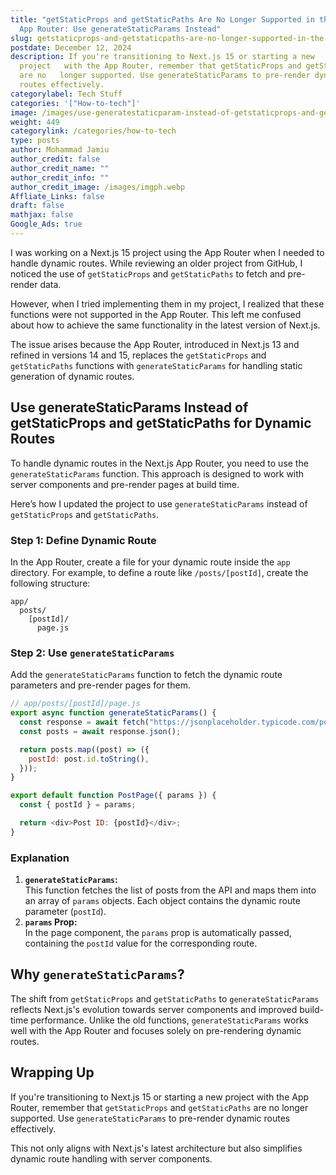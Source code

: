 ```yaml
---
title: "getStaticProps and getStaticPaths Are No Longer Supported in the Next.js
  App Router: Use generateStaticParams Instead"
slug: getstaticprops-and-getstaticpaths-are-no-longer-supported-in-the-next-js-app-router-use-generatestaticparams-instead
postdate: December 12, 2024
description: If you're transitioning to Next.js 15 or starting a new
  project   with the App Router, remember that getStaticProps and getStaticPaths
  are no   longer supported. Use generateStaticParams to pre-render dynamic
  routes effectively.
categorylabel: Tech Stuff
categories: '["How-to-tech"]'
image: /images/use-generatestaticparam-instead-of-getstaticprops-and-getstaticpath.png
weight: 449
categorylink: /categories/how-to-tech
type: posts
author: Mohammad Jamiu
author_credit: false
author_credit_name: ""
author_credit_info: ""
author_credit_image: /images/imgph.webp
Affliate_Links: false
draft: false
mathjax: false
Google_Ads: true
---
```

I was working on a Next.js 15 project using the App Router when I needed to handle dynamic routes. While reviewing an older project from GitHub, I noticed the use of `getStaticProps` and `getStaticPaths` to fetch and pre-render data.

However, when I tried implementing them in my project, I realized that these functions were not supported in the App Router. This left me confused about how to achieve the same functionality in the latest version of Next.js.

The issue arises because the App Router, introduced in Next.js 13 and refined in versions 14 and 15, replaces the `getStaticProps` and `getStaticPaths` functions with `generateStaticParams` for handling static generation of dynamic routes.

## **Use generateStaticParams Instead of getStaticProps and getStaticPaths for Dynamic Routes**

To handle dynamic routes in the Next.js App Router, you need to use the `generateStaticParams` function. This approach is designed to work with server components and pre-render pages at build time.

Here’s how I updated the project to use `generateStaticParams` instead of `getStaticProps` and `getStaticPaths`.

### Step 1: Define Dynamic Route

In the App Router, create a file for your dynamic route inside the `app` directory. For example, to define a route like `/posts/[postId]`, create the following structure:

```
app/
  posts/
    [postId]/
      page.js
```

### Step 2: Use `generateStaticParams`

Add the `generateStaticParams` function to fetch the dynamic route parameters and pre-render pages for them.

```javascript
// app/posts/[postId]/page.js
export async function generateStaticParams() {
  const response = await fetch("https://jsonplaceholder.typicode.com/posts");
  const posts = await response.json();

  return posts.map((post) => ({
    postId: post.id.toString(),
  }));
}

export default function PostPage({ params }) {
  const { postId } = params;

  return <div>Post ID: {postId}</div>;
}
```

### Explanation

1. **`generateStaticParams`:**\
   This function fetches the list of posts from the API and maps them into an array of `params` objects. Each object contains the dynamic route parameter (`postId`).
2. **`params` Prop:**\
   In the page component, the `params` prop is automatically passed, containing the `postId` value for the corresponding route.

## **Why `generateStaticParams`?**

The shift from `getStaticProps` and `getStaticPaths` to `generateStaticParams` reflects Next.js's evolution towards server components and improved build-time performance. Unlike the old functions, `generateStaticParams` works well with the App Router and focuses solely on pre-rendering dynamic routes.

## **Wrapping Up**

If you're transitioning to Next.js 15 or starting a new project with the App Router, remember that `getStaticProps` and `getStaticPaths` are no longer supported. Use `generateStaticParams` to pre-render dynamic routes effectively.

This not only aligns with Next.js's latest architecture but also simplifies dynamic route handling with server components.
